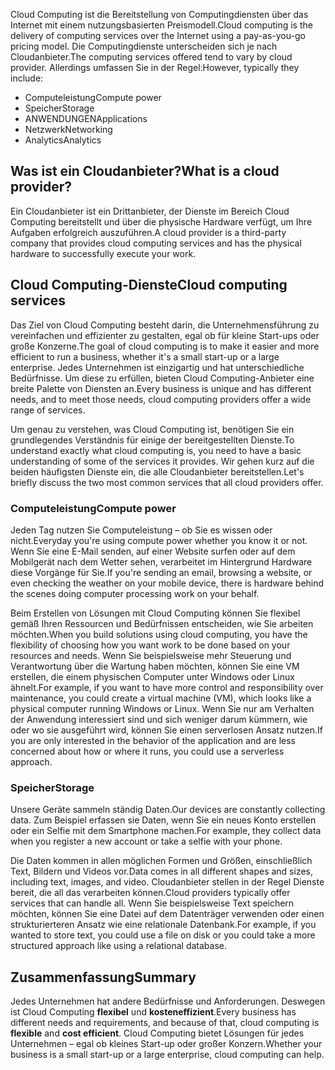 <span data-ttu-id="752fc-101">Cloud Computing ist die Bereitstellung von Computingdiensten über das Internet mit einem nutzungsbasierten Preismodell.</span><span class="sxs-lookup"><span data-stu-id="752fc-101">Cloud computing is the delivery of computing services over the Internet using a pay-as-you-go pricing model.</span></span> <span data-ttu-id="752fc-102">Die Computingdienste unterscheiden sich je nach Cloudanbieter.</span><span class="sxs-lookup"><span data-stu-id="752fc-102">The computing services offered tend to vary by cloud provider.</span></span> <span data-ttu-id="752fc-103">Allerdings umfassen Sie in der Regel:</span><span class="sxs-lookup"><span data-stu-id="752fc-103">However, typically they include:</span></span>

- <span data-ttu-id="752fc-104">Computeleistung</span><span class="sxs-lookup"><span data-stu-id="752fc-104">Compute power</span></span>
- <span data-ttu-id="752fc-105">Speicher</span><span class="sxs-lookup"><span data-stu-id="752fc-105">Storage</span></span>
- <span data-ttu-id="752fc-106">ANWENDUNGEN</span><span class="sxs-lookup"><span data-stu-id="752fc-106">Applications</span></span>
- <span data-ttu-id="752fc-107">Netzwerk</span><span class="sxs-lookup"><span data-stu-id="752fc-107">Networking</span></span>
- <span data-ttu-id="752fc-108">Analytics</span><span class="sxs-lookup"><span data-stu-id="752fc-108">Analytics</span></span>

## <a name="what-is-a-cloud-provider"></a><span data-ttu-id="752fc-109">Was ist ein Cloudanbieter?</span><span class="sxs-lookup"><span data-stu-id="752fc-109">What is a cloud provider?</span></span>

<span data-ttu-id="752fc-110">Ein Cloudanbieter ist ein Drittanbieter, der Dienste im Bereich Cloud Computing bereitstellt und über die physische Hardware verfügt, um Ihre Aufgaben erfolgreich auszuführen.</span><span class="sxs-lookup"><span data-stu-id="752fc-110">A cloud provider is a third-party company that provides cloud computing services and has the physical hardware to successfully execute your work.</span></span>

## <a name="cloud-computing-services"></a><span data-ttu-id="752fc-111">Cloud Computing-Dienste</span><span class="sxs-lookup"><span data-stu-id="752fc-111">Cloud computing services</span></span>

<span data-ttu-id="752fc-112">Das Ziel von Cloud Computing besteht darin, die Unternehmensführung zu vereinfachen und effizienter zu gestalten, egal ob für kleine Start-ups oder große Konzerne.</span><span class="sxs-lookup"><span data-stu-id="752fc-112">The goal of cloud computing is to make it easier and more efficient to run a business, whether it's a small start-up or a large enterprise.</span></span> <span data-ttu-id="752fc-113">Jedes Unternehmen ist einzigartig und hat unterschiedliche Bedürfnisse. Um diese zu erfüllen, bieten Cloud Computing-Anbieter eine breite Palette von Diensten an.</span><span class="sxs-lookup"><span data-stu-id="752fc-113">Every business is unique and has different needs, and to meet those needs, cloud computing providers offer a wide range of services.</span></span>

<span data-ttu-id="752fc-114">Um genau zu verstehen, was Cloud Computing ist, benötigen Sie ein grundlegendes Verständnis für einige der bereitgestellten Dienste.</span><span class="sxs-lookup"><span data-stu-id="752fc-114">To understand exactly what cloud computing is, you need to have a basic understanding of some of the services it provides.</span></span> <span data-ttu-id="752fc-115">Wir gehen kurz auf die beiden häufigsten Dienste ein, die alle Cloudanbieter bereitstellen.</span><span class="sxs-lookup"><span data-stu-id="752fc-115">Let's briefly discuss the two most common services that all cloud providers offer.</span></span>

### <a name="compute-power"></a><span data-ttu-id="752fc-116">Computeleistung</span><span class="sxs-lookup"><span data-stu-id="752fc-116">Compute power</span></span>

<span data-ttu-id="752fc-117">Jeden Tag nutzen Sie Computeleistung – ob Sie es wissen oder nicht.</span><span class="sxs-lookup"><span data-stu-id="752fc-117">Everyday you're using compute power whether you know it or not.</span></span> <span data-ttu-id="752fc-118">Wenn Sie eine E-Mail senden, auf einer Website surfen oder auf dem Mobilgerät nach dem Wetter sehen, verarbeitet im Hintergrund Hardware diese Vorgänge für Sie.</span><span class="sxs-lookup"><span data-stu-id="752fc-118">If you're sending an email, browsing a website, or even checking the weather on your mobile device, there is hardware behind the scenes doing computer processing work on your behalf.</span></span> 

<span data-ttu-id="752fc-119">Beim Erstellen von Lösungen mit Cloud Computing können Sie flexibel gemäß Ihren Ressourcen und Bedürfnissen entscheiden, wie Sie arbeiten möchten.</span><span class="sxs-lookup"><span data-stu-id="752fc-119">When you build solutions using cloud computing, you have the flexibility of choosing how you want work to be done based on your resources and needs.</span></span> <span data-ttu-id="752fc-120">Wenn Sie beispielsweise mehr Steuerung und Verantwortung über die Wartung haben möchten, können Sie eine VM erstellen, die einem physischen Computer unter Windows oder Linux ähnelt.</span><span class="sxs-lookup"><span data-stu-id="752fc-120">For example, if you want to have more control and responsibility over  maintenance, you could create a virtual machine (VM), which looks like a physical computer running Windows or Linux.</span></span> <span data-ttu-id="752fc-121">Wenn Sie nur am Verhalten der Anwendung interessiert sind und sich weniger darum kümmern, wie oder wo sie ausgeführt wird, können Sie einen serverlosen Ansatz nutzen.</span><span class="sxs-lookup"><span data-stu-id="752fc-121">If you are only interested in the behavior of the application and are less concerned about how or where it runs, you could use a serverless approach.</span></span>

### <a name="storage"></a><span data-ttu-id="752fc-122">Speicher</span><span class="sxs-lookup"><span data-stu-id="752fc-122">Storage</span></span>

<span data-ttu-id="752fc-123">Unsere Geräte sammeln ständig Daten.</span><span class="sxs-lookup"><span data-stu-id="752fc-123">Our devices are constantly collecting data.</span></span> <span data-ttu-id="752fc-124">Zum Beispiel erfassen sie Daten, wenn Sie ein neues Konto erstellen oder ein Selfie mit dem Smartphone machen.</span><span class="sxs-lookup"><span data-stu-id="752fc-124">For example, they collect data when you register a new account or take a selfie with your phone.</span></span>

<span data-ttu-id="752fc-125">Die Daten kommen in allen möglichen Formen und Größen, einschließlich Text, Bildern und Videos vor.</span><span class="sxs-lookup"><span data-stu-id="752fc-125">Data comes in all different shapes and sizes, including text, images, and video.</span></span> <span data-ttu-id="752fc-126">Cloudanbieter stellen in der Regel Dienste bereit, die all das verarbeiten können.</span><span class="sxs-lookup"><span data-stu-id="752fc-126">Cloud providers typically offer services that can handle all.</span></span> <span data-ttu-id="752fc-127">Wenn Sie beispielsweise Text speichern möchten, können Sie eine Datei auf dem Datenträger verwenden oder einen strukturierteren Ansatz wie eine relationale Datenbank.</span><span class="sxs-lookup"><span data-stu-id="752fc-127">For example, if you wanted to store text, you could use a file on disk or you could take a more structured approach like using a relational database.</span></span>

## <a name="summary"></a><span data-ttu-id="752fc-128">Zusammenfassung</span><span class="sxs-lookup"><span data-stu-id="752fc-128">Summary</span></span>

<span data-ttu-id="752fc-129">Jedes Unternehmen hat andere Bedürfnisse und Anforderungen. Deswegen ist Cloud Computing **flexibel** und **kosteneffizient**.</span><span class="sxs-lookup"><span data-stu-id="752fc-129">Every business has different needs and requirements, and because of that, cloud computing is **flexible** and **cost efficient**.</span></span> <span data-ttu-id="752fc-130">Cloud Computing bietet Lösungen für jedes Unternehmen – egal ob kleines Start-up oder großer Konzern.</span><span class="sxs-lookup"><span data-stu-id="752fc-130">Whether your business is a small start-up or a large enterprise, cloud computing can help.</span></span>


